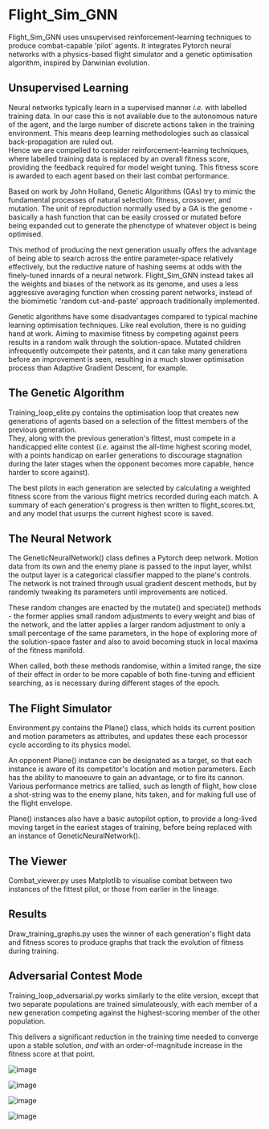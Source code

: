 # Flight_Sim_GNN

Flight_Sim_GNN uses unsupervised reinforcement-learning techniques to produce 
combat-capable 'pilot' agents.  It integrates Pytorch neural networks with a 
physics-based flight simulator and a genetic optimisation algorithm, inspired by 
Darwinian evolution.

## Unsupervised Learning

Neural networks typically learn in a supervised manner _i.e._ with labelled training
data.  In our case this is not available due to the autonomous nature of the agent,
and the large number of discrete actions taken in the training environment.  This
means deep learning methodologies such as classical back-propagation are ruled out.  
Hence we are compelled to consider reinforcement-learning techniques, where labelled 
training data is replaced by an overall fitness score, providing the feedback 
required for model weight tuning.  This fitness score is awarded to each agent 
based on their last combat performance.

Based on work by John Holland, Genetic Algorithms (GAs) try to mimic the fundamental 
processes of natural selection: fitness, crossover, and mutation.  The unit of 
reproduction normally used by a GA is the genome - basically a hash function that 
can be easily crossed or mutated before being expanded out to generate the phenotype 
of whatever object is being optimised.

This method of producing the next generation usually offers the advantage of being 
able to search across the entire parameter-space relatively effectively, but the
reductive nature of hashing seems at odds with the finely-tuned innards of a neural 
network.  Flight_Sim_GNN instead takes all the weights and biases of the network as 
its genome, and uses a less aggressive averaging function when crossing parent 
networks, instead of the biomimetic 'random cut-and-paste' approach traditionally 
implemented.

Genetic algorithms have some disadvantages compared to typical machine learning 
optimisation techniques.  Like real evolution, there is no guiding hand at work.
Aiming to maximise fitness by competing against peers results in a random walk 
through the solution-space.  Mutated children infrequently outcompete their 
patents, and it can take many generations before an improvement is seen, resulting 
in a much slower optimisation process than Adaptive Gradient Descent, for example.

## The Genetic Algorithm

Training_loop_elite.py contains the optimisation loop that creates new generations 
of agents based on a selection of the fittest members of the previous generation.  
They, along with the previous generation's fittest, must compete in a handicapped 
elite contest (_i.e._ against the all-time highest scoring model, with a points
handicap on earlier generations to discourage stagnation during the later stages 
when the opponent becomes more capable, hence harder to score against).  

The best pilots in each generation are selected by calculating a weighted fitness 
score from the various flight metrics recorded during each match.
A summary of each generation's progress is then written to flight_scores.txt, and
any model that usurps the current highest score is saved.

## The Neural Network

The GeneticNeuralNetwork() class defines a Pytorch deep network.  Motion data from 
its own and the enemy plane is passed to the input layer, whilst the output layer is 
a categorical classifier mapped to the plane's controls.  The network is not trained 
through usual gradient descent methods, but by randomly tweaking its parameters 
until improvements are noticed.

These random changes are enacted by the mutate() and speciate() methods - the former
applies small random adjustments to every weight and bias of the network, and the 
latter applies a larger random adjustment to only a small percentage of the same 
parameters, in the hope of exploring more of the solution-space faster and also to
avoid becoming stuck in local maxima of the fitness manifold.

When called, both these methods randomise, within a limited range, the size of their
effect in order to be more capable of both fine-tuning and efficient searching, as
is necessary during different stages of the epoch.

## The Flight Simulator

Environment.py contains the Plane() class, which holds its current position and 
motion parameters as attributes, and updates these each processor cycle according 
to its physics model.  

An opponent Plane() instance can be designated as a target, so that each instance 
is aware of its competitor's location and motion parameters.  Each has the ability 
to manoeuvre to gain an advantage, or to fire its cannon.  Various performance 
metrics are tallied, such as length of flight, how close a shot-string was to 
the enemy plane, hits taken, and for making full use of the flight envelope.  

Plane() instances also have a basic autopilot option, to provide a long-lived 
moving target in the eariest stages of training, before being replaced with
an instance of GeneticNeuralNetwork().

## The Viewer

Combat_viewer.py uses Matplotlib to visualise combat between two instances of the
fittest pilot, or those from earlier in the lineage.

## Results

Draw_training_graphs.py uses the winner of each generation's flight data and fitness
scores to produce graphs that track the evolution of fitness during training. 

## Adversarial Contest Mode

Training_loop_adversarial.py works similarly to the elite version, except that two separate
populations are trained simulateously, with each member of a new generation competing 
against the highest-scoring member of the other population.  

This delivers a significant reduction in the training time needed to converge upon a 
stable solution, _and_ with an order-of-magnitude increase in the fitness score at that point.  

![image](https://github.com/colurw/flight_sim_GNN/assets/66322644/66d0bb6b-ec7b-4eef-9f63-23d65cda377a)

![image](https://github.com/colurw/flight_sim_GNN/assets/66322644/6d9c6909-cb41-440a-a351-a38652a61f2d)

![image](https://github.com/colurw/flight_sim_GNN/assets/66322644/290fd42a-ad25-4457-8e9d-30b3324926dc)

![image](https://github.com/colurw/flight_sim_GNN/assets/66322644/5f9c7f9c-133c-449e-bf6d-b815ca6c99af)




